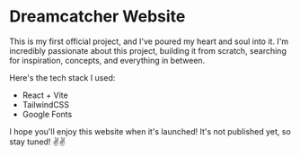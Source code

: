# Dreamcatcher Website

This is my first official project, and I've poured my heart and soul into it. I'm incredibly passionate about this project, building it from scratch, searching for inspiration, concepts, and everything in between.

Here's the tech stack I used:
- React + Vite
- TailwindCSS
- Google Fonts

I hope you'll enjoy this website when it's launched! It's not published yet, so stay tuned! ✌️✌️

